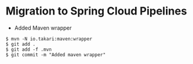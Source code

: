 # Migration to Spring Cloud Pipelines

- Added Maven wrapper

```
$ mvn -N io.takari:maven:wrapper
$ git add .
$ git add -f .mvn
$ git commit -m "Added maven wrapper" 
```

